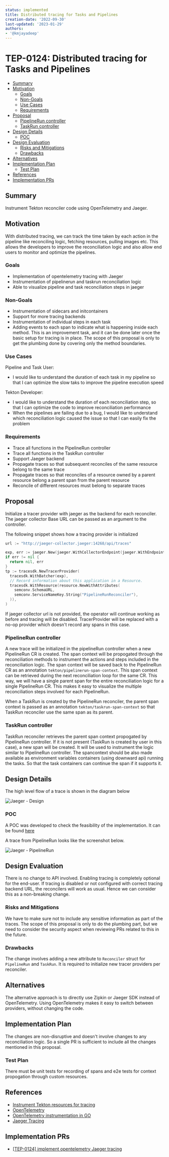 ```yaml
---
status: implemented
title: Distributed tracing for Tasks and Pipelines
creation-date: '2022-09-30'
last-updated: '2023-01-29'
authors:
- '@kmjayadeep'
---
```


# TEP-0124: Distributed tracing for Tasks and Pipelines

<!-- toc -->
- [Summary](#summary)
- [Motivation](#motivation)
  - [Goals](#goals)
  - [Non-Goals](#non-goals)
  - [Use Cases](#use-cases)
  - [Requirements](#requirements)
- [Proposal](#proposal)
  - [PipelineRun controller](#pipelinerun-controller)
  - [TaskRun controller](#taskrun-controller)
- [Design Details](#design-details)
  - [POC](#poc)
- [Design Evaluation](#design-evaluation)
  - [Risks and Mitigations](#risks-and-mitigations)
  - [Drawbacks](#drawbacks)
- [Alternatives](#alternatives)
- [Implementation Plan](#implementation-plan)
  - [Test Plan](#test-plan)
- [References](#references)
- [Implementation PRs](#implementation-prs)
<!-- /toc -->

## Summary

Instrument Tekton reconciler code using OpenTelemetry and Jaeger.

## Motivation

With distributed tracing, we can track the time taken by each action in the pipeline like reconciling logic, fetching resources, pulling images etc.
This allows the developers to improve the reconciliation logic and also allow end users to monitor and optimize the pipelines.

### Goals

* Implementation of opentelemetry tracing with Jaeger
* Instrumentation of pipelinerun and taskrun reconciliation logic
* Able to visualize pipeline and task reconciliation steps in jaeger

### Non-Goals

* Instrumentation of sidecars and initcontainers
* Support for more tracing backends
* Instrumentation of individual steps in each task
* Adding events to each span to indicate what is happening inside each
  method. This is an improvement task, and it can be done later once the
  basic setup for tracing is in place. The scope of this proposal is
  only to get the plumbing done by covering only the method boundaries.

### Use Cases

Pipeline and Task User:
* I would like to understand the duration of each task in my pipeline so that I can optimize the slow taks to improve the pipeline execution speed

Tekton Developer:
* I would like to understand the duration of each reconciliation step, so that I can optimize the code to improve reconciliation performance
* When the pipelines are failing due to a bug, I would like to understand which reconciliation logic caused the issue so that I can easily fix the problem

### Requirements

* Trace all functions in the PipelineRun controller
* Trace all functions in the TaskRun controller
* Support Jaeger backend
* Propagate traces so that subsequent reconciles of the same resource belong to the same trace
* Propagate traces so that reconciles of a resource owned by a parent resource belong a parent span from the parent resource
* Reconcile of different resources must belong to separate traces

## Proposal

Initialize a tracer provider with jaeger as the backend for each reconciler. The jaeger collector Base URL can be passed as an argument to the controller.

The following snippet shows how a tracing provider is initialized

```go
url := "http://jaeger-collector.jaeger:14268/api/traces"

exp, err := jaeger.New(jaeger.WithCollectorEndpoint(jaeger.WithEndpoint(url)))
if err != nil {
  return nil, err
}
tp := tracesdk.NewTracerProvider(
  tracesdk.WithBatcher(exp),
  // Record information about this application in a Resource.
  tracesdk.WithResource(resource.NewWithAttributes(
    semconv.SchemaURL,
    semconv.ServiceNameKey.String("PipelineRunReconciler"),
  )),
)
```

If jaeger collector url is not provided, the operator will continue working as before and tracing will be disabled. TracerProvider will be replaced with a no-op provider which doesn't record any spans in this case.

### PipelineRun controller
A new trace will be initialized in the pipelineRun controller when a new PipelineRun CR is created. The span context will be propogated through the reconciliation methods
to instrument the actions and steps included in the reconciliation logic. The span context will be saved back to the PipelineRun CR as an annotation `tekton/pipelinerun-span-context`. This span context can
be retrieved during the next reconciliation loop for the same CR. This way, we will have a single parent span for the entire reconciliation logic for a single PipelineRun CR. This makes it easy to visualize
the multiple reconciliation steps involved for each PipelineRun.

When a TaskRun is created by the PipelineRun reconciler, the parent span context is passed as an annotation `tekton/taskrun-span-context` so that TaskRun reconciler use the same span as its parent.

### TaskRun controller
TaskRun reconciler retrieves the parent span context propogated by PipelineRun controller. If it is not present (TaskRun is created by user in this case), a new span will be created. It will be used to 
instrument the logic similar to PipelineRun controller.
The spancontext should be also made available as environment variables containers (using downward api) running the tasks. So that the task containers can continue the span if it supports it.

## Design Details

The high level flow of a trace is shown in the diagram below

![Jaeger - Design](images/0124-diagram.png "Jaeger - Design")

### POC

A POC was developed to check the feasibility of the implementation. It can be found [here](https://github.com/kmjayadeep/pipeline/tree/opentelemetry-poc)

A trace from PipelineRun looks like the screenshot below.

![Jaeger - PipelineRun](images/0124-jaeger.png "Jaeger - Pipelinerun")

## Design Evaluation

There is no change to API involved. Enabling tracing is completely optional for the end-user. If tracing is disabled or not configured with correct tracing backend URL,
the reconcilers will work as usual. Hence we can consider this as a non-breaking change.

### Risks and Mitigations

We have to make sure not to include any sensitive information as part of
the traces. The scope of this proposal is only to do the plumbing part,
but we need to consider the security aspect when reviewing PRs related
to this in the future.

### Drawbacks

The change involves adding a new attribute to `Reconciler` struct for `PipelineRun` and `TaskRun`. It is required to initialize new tracer providers per reconciler.

## Alternatives

The alternative approach is to directly use Zipkin or Jaeger SDK instead of OpenTelemetry. Using OpenTelemetry makes it easy to switch between providers, without changing the code.

## Implementation Plan

The changes are non-disruptive and doesn't involve changes to any
reconciliation logic. So a single PR is sufficient to include all the
changes mentioned in this proposal.

### Test Plan

There must be unit tests for recording of spans and e2e tests for context propogation through custom resources.

## References

* [Instrument Tekton resources for tracing](https://github.com/tektoncd/pipeline/issues/2814)
* [OpenTelemetry](https://opentelemetry.io/)
* [OpenTelemetry instrumentation in GO](https://opentelemetry.io/docs/instrumentation/go/manual/)
* [Jaeger Tracing](https://www.jaegertracing.io/)

## Implementation PRs

- [[TEP-0124] implement opentelemetry Jaeger tracing](https://github.com/tektoncd/pipeline/pull/5746)
